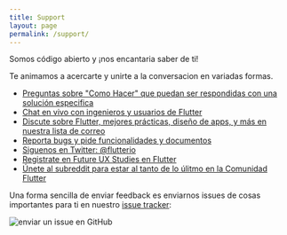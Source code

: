 ```yaml
---
title: Support
layout: page
permalink: /support/
---
```


Somos código abierto y ¡nos encantaria saber de ti!

Te animamos a acercarte y unirte a 
la conversacion en variadas formas.

- [Preguntas sobre "Como Hacer" que puedan ser respondidas con una solución especifica][so]
- [Chat en vivo con ingenieros y usuarios de Flutter][gitter]
- [Discute sobre Flutter, mejores prácticas, diseño de apps, y más en nuestra lista de correo][mailinglist]
- [Reporta bugs y pide funcionalidades y documentos][issues]
- [Siguenos en Twitter: @flutterio](https://twitter.com/flutterio/)
- [Registrate en Future UX Studies en Flutter](/research-signup)
- [Únete al subreddit para estar al tanto de lo úlitmo en la Comunidad Flutter][reddit]

Una forma sencilla de enviar feedback es enviarnos issues 
de cosas importantes para ti en nuestro [issue tracker][issues]:

<img src="/images/thumbs-up-support.png" alt="enviar un issue en GitHub">

[issues]: https://github.com/flutter/flutter/issues
[so]: https://stackoverflow.com/tags/flutter
[mailinglist]: https://groups.google.com/d/forum/flutter-dev
[gitter]: https://gitter.im/flutter/flutter
[reddit]: https://www.reddit.com/r/FlutterDev/
